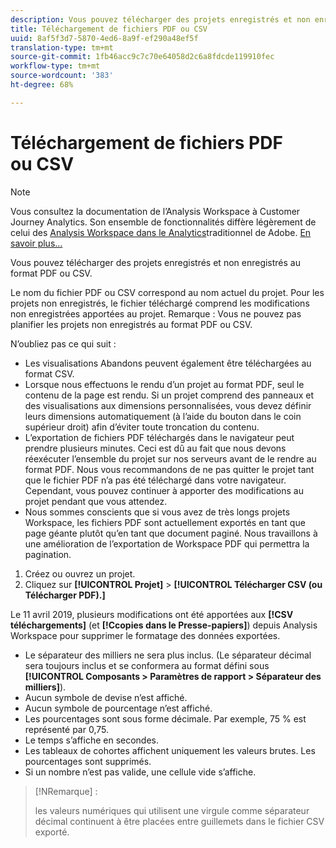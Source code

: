 ```yaml
---
description: Vous pouvez télécharger des projets enregistrés et non enregistrés au format PDF ou CSV.
title: Téléchargement de fichiers PDF ou CSV
uuid: 8af5f3d7-5870-4ed6-8a9f-ef290a48ef5f
translation-type: tm+mt
source-git-commit: 1fb46acc9c7c70e64058d2c6a8fdcde119910fec
workflow-type: tm+mt
source-wordcount: '383'
ht-degree: 68%

---
```



# Téléchargement de fichiers PDF ou CSV

>[!NOTE]
>
>Vous consultez la documentation de l’Analysis Workspace à Customer Journey Analytics. Son ensemble de fonctionnalités diffère légèrement de celui des [Analysis Workspace dans le Analytics](https://docs.adobe.com/content/help/fr-FR/analytics/analyze/analysis-workspace/home.html)traditionnel de Adobe. [En savoir plus...](/help/getting-started/cja-aa.md)

Vous pouvez télécharger des projets enregistrés et non enregistrés au format PDF ou CSV.

Le nom du fichier PDF ou CSV correspond au nom actuel du projet. Pour les projets non enregistrés, le fichier téléchargé comprend les modifications non enregistrées apportées au projet. Remarque : Vous ne pouvez pas planifier les projets non enregistrés au format PDF ou CSV.

N’oubliez pas ce qui suit :

* Les visualisations Abandons peuvent également être téléchargées au format CSV.
* Lorsque nous effectuons le rendu d’un projet au format PDF, seul le contenu de la page est rendu. Si un projet comprend des panneaux et des visualisations aux dimensions personnalisées, vous devez définir leurs dimensions automatiquement (à l’aide du bouton dans le coin supérieur droit) afin d’éviter toute troncation du contenu.
* L’exportation de fichiers PDF téléchargés dans le navigateur peut prendre plusieurs minutes. Ceci est dû au fait que nous devons réexécuter l’ensemble du projet sur nos serveurs avant de le rendre au format PDF. Nous vous recommandons de ne pas quitter le projet tant que le fichier PDF n’a pas été téléchargé dans votre navigateur. Cependant, vous pouvez continuer à apporter des modifications au projet pendant que vous attendez.
* Nous sommes conscients que si vous avez de très longs projets Workspace, les fichiers PDF sont actuellement exportés en tant que page géante plutôt qu’en tant que document paginé. Nous travaillons à une amélioration de l’exportation de Workspace PDF qui permettra la pagination.

1. Créez ou ouvrez un projet.
1. Cliquez sur **[!UICONTROL Projet]** > **[!UICONTROL Télécharger CSV (ou Télécharger PDF).]**

Le 11 avril 2019, plusieurs modifications ont été apportées aux **[!CSV téléchargements]** (et **[!Ccopies dans le Presse-papiers]**) depuis Analysis Workspace pour supprimer le formatage des données exportées.
* Le séparateur des milliers ne sera plus inclus. (Le séparateur décimal sera toujours inclus et se conformera au format défini sous **[!UICONTROL Composants > Paramètres de rapport > Séparateur des milliers]**).
* Aucun symbole de devise n’est affiché.
* Aucun symbole de pourcentage n’est affiché.
* Les pourcentages sont sous forme décimale. Par exemple, 75 % est représenté par 0,75.
* Le temps s’affiche en secondes.
* Les tableaux de cohortes affichent uniquement les valeurs brutes. Les pourcentages sont supprimés.
* Si un nombre n’est pas valide, une cellule vide s’affiche.

>[!NRemarque] :
>
> les valeurs numériques qui utilisent une virgule comme séparateur décimal continuent à être placées entre guillemets dans le fichier CSV exporté.

